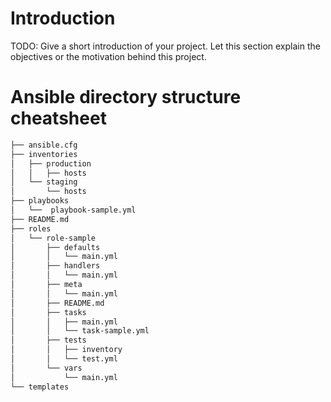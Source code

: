 # Introduction 
TODO: Give a short introduction of your project. Let this section explain the objectives or the motivation behind this project. 

# Ansible directory structure cheatsheet

````bash
├── ansible.cfg
├── inventories
│   ├── production
│   │   ├── hosts
│   └── staging
│       └── hosts
├── playbooks
│   └──  playbook-sample.yml
├── README.md
├── roles
│   └── role-sample
│       ├── defaults
│       │   └── main.yml
│       ├── handlers
│       │   └── main.yml
│       ├── meta
│       │   └── main.yml
│       ├── README.md
│       ├── tasks
│       │   ├── main.yml
│       │   └── task-sample.yml
│       ├── tests
│       │   ├── inventory
│       │   └── test.yml
│       └── vars
│           └── main.yml
└── templates
````
